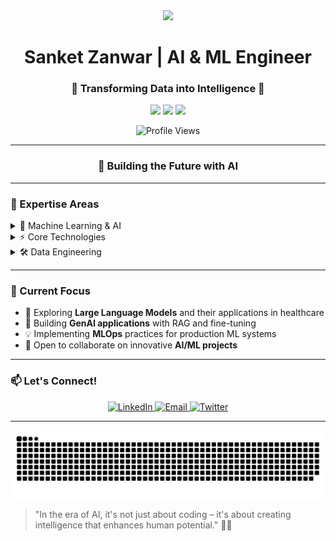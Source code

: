 <div align="center">
  <img src="https://raw.githubusercontent.com/gist/TheAdich/a1bf403c5f0c6cc559b41c95a1e113c3/raw/f64e09f98387f5040f6155a5a47b0a443a050848/AI-brain.gif" width="250"/>

  # Sanket Zanwar | AI & ML Engineer
  ### 🤖 Transforming Data into Intelligence 🧠

  [![](https://img.shields.io/badge/LinkedIn-0077B5?style=for-the-badge&logo=linkedin&logoColor=white)](https://www.linkedin.com/in/sanket-zanwar/)
  [![](https://img.shields.io/badge/Kaggle-20BEFF?style=for-the-badge&logo=kaggle&logoColor=white)](https://www.kaggle.com/sanketsz)
  [![](https://img.shields.io/badge/Twitter-1DA1F2?style=for-the-badge&logo=twitter&logoColor=white)](https://twitter.com/SanketSZ)
  
  ![Profile Views](https://komarev.com/ghpvc/?username=sanket1105&color=blueviolet&style=flat-square)
</div>

---

<div align="center">
  
### 🎯 Building the Future with AI

</div>

---

### 🤖 Expertise Areas

<details>
<summary>🧠 Machine Learning & AI</summary>

- **Large Language Models (LLMs)**
  - Transformer Architectures
  - Prompt Engineering
  - RAG (Retrieval Augmented Generation)
  - Fine-tuning & PEFT

- **Deep Learning**
  - Neural Network Architecture Design
  - Computer Vision Applications
  - Natural Language Processing
  - Transfer Learning
</details>

<details>
<summary>⚡ Core Technologies</summary>

![PyTorch](https://img.shields.io/badge/PyTorch-%23EE4C2C.svg?style=for-the-badge&logo=PyTorch&logoColor=white)
![TensorFlow](https://img.shields.io/badge/TensorFlow-%23FF6F00.svg?style=for-the-badge&logo=TensorFlow&logoColor=white)
![scikit-learn](https://img.shields.io/badge/scikit--learn-%23F7931E.svg?style=for-the-badge&logo=scikit-learn&logoColor=white)
![LangChain](https://img.shields.io/badge/🦜_LangChain-2C2C2C?style=for-the-badge)
![HuggingFace](https://img.shields.io/badge/🤗_HuggingFace-FFD21E?style=for-the-badge)
![MLflow](https://img.shields.io/badge/MLflow-%23d9ead3.svg?style=for-the-badge&logo=numpy&logoColor=blue)
</details>

<details>
<summary>🛠️ Data Engineering</summary>

![Apache Spark](https://img.shields.io/badge/Apache%20Spark-%23E25A1C.svg?style=for-the-badge&logo=Apache%20Spark&logoColor=white)
![Hadoop](https://img.shields.io/badge/Apache%20Hadoop-%2366CCFF.svg?style=for-the-badge&logo=Apache%20Hadoop&logoColor=black)
![PostgreSQL](https://img.shields.io/badge/PostgreSQL-%234169E1.svg?style=for-the-badge&logo=postgresql&logoColor=white)
![MongoDB](https://img.shields.io/badge/MongoDB-%234ea94b.svg?style=for-the-badge&logo=mongodb&logoColor=white)
</details>

---

### 🚀 Current Focus

- 🔭 Exploring **Large Language Models** and their applications in healthcare
- 🌱 Building **GenAI applications** with RAG and fine-tuning
- 💡 Implementing **MLOps** practices for production ML systems
- 🤝 Open to collaborate on innovative **AI/ML projects**

---

### 📫 Let's Connect!

<div align="center">
  <a href="https://www.linkedin.com/in/sanket-zanwar/">
    <img src="https://img.icons8.com/bubbles/50/000000/linkedin.png" title="LinkedIn"/>
  </a>
  <a href="mailto:sanketz1128@gmail.com">
    <img src="https://img.icons8.com/bubbles/50/000000/gmail.png" title="Email"/>
  </a>
  <a href="https://twitter.com/SanketSZ">
    <img src="https://img.icons8.com/bubbles/50/000000/twitter.png" title="Twitter"/>
  </a>
</div>

---

<div align="center">
  <img src="https://raw.githubusercontent.com/Platane/snk/output/github-contribution-grid-snake.svg" alt="Snake animation"/>
</div>

> "In the era of AI, it's not just about coding – it's about creating intelligence that enhances human potential." 🤖✨
